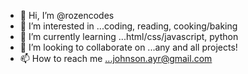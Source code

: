 - 👋 Hi, I’m @rozencodes
- 👀 I’m interested in ...coding, reading, cooking/baking
- 🌱 I’m currently learning ...html/css/javascript, python
- 💞️ I’m looking to collaborate on ...any and all projects!
- 📫 How to reach me ...johnson.ayr@gmail.com

<!---
rozencodes/rozencodes is a ✨ special ✨ repository because its `README.md` (this file) appears on your GitHub profile.
You can click the Preview link to take a look at your changes.
--->
